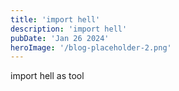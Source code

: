 ```yaml
---
title: 'import hell'
description: 'import hell'
pubDate: 'Jan 26 2024'
heroImage: '/blog-placeholder-2.png'
---
```


import hell as tool